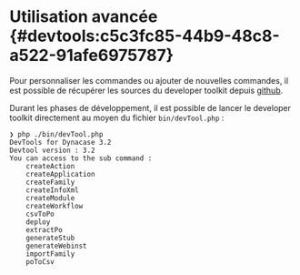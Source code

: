 # Utilisation avancée {#devtools:c5c3fc85-44b9-48c8-a522-91afe6975787}

Pour personnaliser les commandes ou ajouter de nouvelles commandes, il est possible de récupérer les sources du
developer toolkit depuis [github][url_depot].

Durant les phases de développement, il est possible de lancer le developer toolkit directement au moyen du fichier
`bin/devTool.php` :

    ❯ php ./bin/devTool.php
    DevTools for Dynacase 3.2
    Devtool version : 3.2
    You can access to the sub command : 
        createAction
        createApplication
        createFamily
        createInfoXml
        createModule
        createWorkflow
        csvToPo
        deploy
        extractPo
        generateStub
        generateWebinst
        importFamily
        poToCsv

<!-- links -->
[url_depot]: https://github.com/Anakeen/development-tools